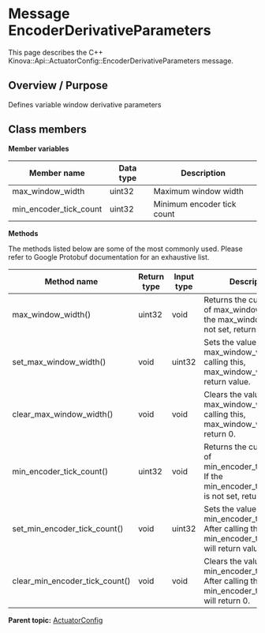 # Message EncoderDerivativeParameters

This page describes the C++ Kinova::Api::ActuatorConfig::EncoderDerivativeParameters message.

## Overview / Purpose

Defines variable window derivative parameters

## Class members

 **Member variables** 

|Member name|Data type|Description|
|-----------|---------|-----------|
|max\_window\_width|uint32|Maximum window width|
|min\_encoder\_tick\_count|uint32|Minimum encoder tick count|

 **Methods** 

The methods listed below are some of the most commonly used. Please refer to Google Protobuf documentation for an exhaustive list.

|Method name|Return type|Input type|Description|
|-----------|-----------|----------|-----------|
|max\_window\_width\(\)|uint32|void|Returns the current value of max\_window\_width. If the max\_window\_width is not set, returns 0.|
|set\_max\_window\_width\(\)|void|uint32|Sets the value of max\_window\_width. After calling this, max\_window\_width\(\) will return value.|
|clear\_max\_window\_width\(\)|void|void|Clears the value of max\_window\_width. After calling this, max\_window\_width\(\) will return 0.|
|min\_encoder\_tick\_count\(\)|uint32|void|Returns the current value of min\_encoder\_tick\_count. If the min\_encoder\_tick\_count is not set, returns 0.|
|set\_min\_encoder\_tick\_count\(\)|void|uint32|Sets the value of min\_encoder\_tick\_count. After calling this, min\_encoder\_tick\_count\(\) will return value.|
|clear\_min\_encoder\_tick\_count\(\)|void|void|Clears the value of min\_encoder\_tick\_count. After calling this, min\_encoder\_tick\_count\(\) will return 0.|

**Parent topic:** [ActuatorConfig](../references/summary_ActuatorConfig.md)

